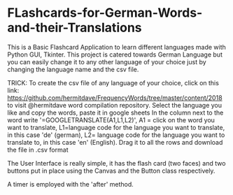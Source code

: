 # FLashcards-for-German-Words-and-their-Translations
This is a Basic Flashcard Application to learn different languages made with Python GUI, Tkinter.  This project is catered towards German Language but you can easily change it to any other language of your choice just by changing the language name and the csv file.

TRICK: To create the csv file of any language of your choice, click on this link: https://github.com/hermitdave/FrequencyWords/tree/master/content/2018 to visit @hermitdave word compilation repository. 
Select the language you like and copy the words, paste it in google sheets 
In the column next to the word write '=GOOGLETRANSLATE(A1,L1,L2)', A1 = click on the word you want to translate, L1=language code for the language you want to translate, in this case 'de' (german), L2= language code for the language you want to translate to, in this case 'en' (English). 
Drag it to all the rows and download the file in .csv format

The User Interface is really simple, it has the flash card (two faces) and two buttons put in place using the Canvas and the Button class respectively.

A timer is employed with the 'after' method.
